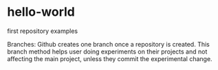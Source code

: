 # hello-world
first repository examples 

Branches:
Github creates one branch once a repository is created. This branch method helps user doing experiments on their projects and not affecting the main project, unless they commit the experimental change.


